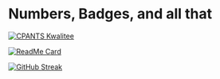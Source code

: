 # Numbers, Badges, and all that

[![CPANTS Kwalitee](https://cpants.cpanauthors.org/author/ZMUGHAL.svg)](https://cpants.cpanauthors.org/author/ZMUGHAL)

[![ReadMe Card](https://github-readme-stats.vercel.app/api?username=zmughal&include_all_commits=true&hide_rank=true&hide_title=true)](https://github.com/anuraghazra/github-readme-stats)

[![GitHub Streak](https://github-readme-streak-stats.herokuapp.com/?user=zmughal&theme=tokyonight&hide_border=true&date_format=[Y-]m-d)](https://git.io/streak-stats)
